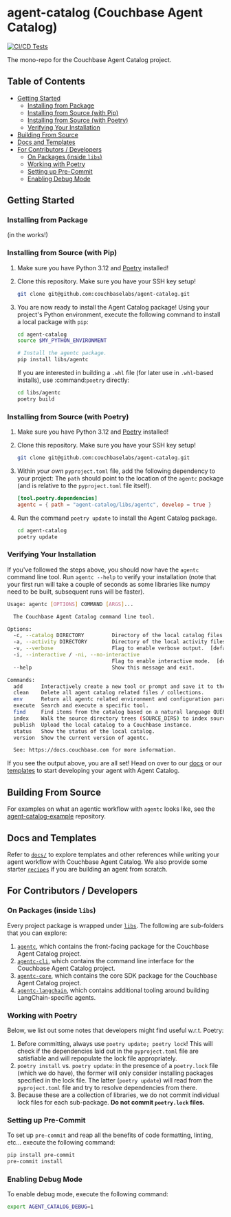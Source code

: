 # agent-catalog (Couchbase Agent Catalog)

[![CI/CD Tests](https://github.com/couchbaselabs/agent-catalog/actions/workflows/tests.yaml/badge.svg)](https://github.com/couchbaselabs/agent-catalog/actions/workflows/tests.yaml)

The mono-repo for the Couchbase Agent Catalog project.

## Table of Contents
- [Getting Started](#getting-started)
  * [Installing from Package](#installing-from-package)
  * [Installing from Source (with Pip)](#installing-from-source-with-pip)
  * [Installing from Source (with Poetry)](#installing-from-source-with-poetry)
  * [Verifying Your Installation](#verifying-your-installation)
- [Building From Source](#building-from-source)
- [Docs and Templates](#docs-and-templates)
- [For Contributors / Developers](#for-contributors--developers)
  * [On Packages (inside `libs`)](#on-packages-inside-libs)
  * [Working with Poetry](#working-with-poetry)
  * [Setting up Pre-Commit](#setting-up-pre-commit)
  * [Enabling Debug Mode](#enabling-debug-mode)

## Getting Started

### Installing from Package

(in the works!)

### Installing from Source (with Pip)

1. Make sure you have Python 3.12 and [Poetry](https://python-poetry.org/docs/#installation) installed!

2. Clone this repository.
   Make sure you have your SSH key setup!

   ```bash
   git clone git@github.com:couchbaselabs/agent-catalog.git
   ```

3. You are now ready to install the Agent Catalog package!
   Using your project's Python environment, execute the following command to install a local package with `pip`:

   ```bash
   cd agent-catalog
   source $MY_PYTHON_ENVIRONMENT

   # Install the agentc package.
   pip install libs/agentc
   ```

   If you are interested in building a ``.whl`` file (for later use in ``.whl``-based installs), use :command:`poetry`
   directly:

   ```bash
   cd libs/agentc
   poetry build
   ```

### Installing from Source (with Poetry)

1. Make sure you have Python 3.12 and [Poetry](https://python-poetry.org/docs/#installation) installed!

2. Clone this repository.
   Make sure you have your SSH key setup!

   ```bash
   git clone git@github.com:couchbaselabs/agent-catalog.git
   ```

3. Within *your own* `pyproject.toml` file, add the following dependency to your project:
   The `path` should point to the location of the `agentc` package (and is relative to the `pyproject.toml`
   file itself).

   ```toml
   [tool.poetry.dependencies]
   agentc = { path = "agent-catalog/libs/agentc", develop = true }
   ```

4. Run the command `poetry update` to install the Agent Catalog package.

   ```bash
   cd agent-catalog
   poetry update
   ```

### Verifying Your Installation

If you've followed the steps above, you should now have the `agentc` command line tool.
Run `agentc --help` to verify your installation (note that your first run will take a couple of seconds as some
libraries like numpy need to be built, subsequent runs will be faster).

```bash
Usage: agentc [OPTIONS] COMMAND [ARGS]...

  The Couchbase Agent Catalog command line tool.

Options:
  -c, --catalog DIRECTORY         Directory of the local catalog files.  [default: .agent-catalog]
  -a, --activity DIRECTORY        Directory of the local activity files (runtime data).  [default: .agent-activity]
  -v, --verbose                   Flag to enable verbose output.  [default: 0; 0<=x<=2]
  -i, --interactive / -ni, --no-interactive
                                  Flag to enable interactive mode.  [default: i]
  --help                          Show this message and exit.

Commands:
  add      Interactively create a new tool or prompt and save it to the filesystem (output).
  clean    Delete all agent catalog related files / collections.
  env      Return all agentc related environment and configuration parameters as a JSON object.
  execute  Search and execute a specific tool.
  find     Find items from the catalog based on a natural language QUERY string or by name.
  index    Walk the source directory trees (SOURCE_DIRS) to index source files into the local catalog.
  publish  Upload the local catalog to a Couchbase instance.
  status   Show the status of the local catalog.
  version  Show the current version of agentc.

  See: https://docs.couchbase.com for more information.
```

If you see the output above, you are all set! Head on over to our [docs](docs) or our [templates](templates) to start
developing your agent with Agent Catalog.

## Building From Source

For examples on what an agentic workflow with `agentc` looks like, see
the [agent-catalog-example](https://github.com/couchbaselabs/agent-catalog-example) repository.

## Docs and Templates

Refer to [`docs/`](docs) to explore templates and other references while writing your agent workflow with Couchbase
Agent Catalog. We also provide some starter [`recipes`](templates) if you are building an agent from scratch.

## For Contributors / Developers

### On Packages (inside `libs`)

Every project package is wrapped under [`libs`](libs). The following are sub-folders that you can explore:

1. [`agentc`](libs/agentc), which contains the front-facing package for the Couchbase Agent Catalog project.
2. [`agentc-cli`](libs/agentc_cli), which contains the command line interface for the Couchbase Agent Catalog project.
3. [`agentc-core`](libs/agentc_core), which contains the core SDK package for the Couchbase Agent Catalog project.
4. [`agentc-langchain`](libs/agentc_langchain), which contains additional tooling around building LangChain-specific
   agents.

### Working with Poetry

Below, we list out some notes that developers might find useful w.r.t. Poetry:

1. Before committing, always use `poetry update; poetry lock`!
   This will check if the dependencies laid out in the `pyproject.toml` file are satisfiable and will repopulate the
   lock file appropriately.
2. `poetry install` vs. `poetry update`: in the presence of a `poetry.lock` file (which we do have), the former will
   only consider installing packages specified in the lock file.
   The latter (`poetry update`) will read from the `pyproject.toml` file and try to resolve dependencies from there.
3. Because these are a collection of libraries, we do not commit individual lock files for each sub-package. **Do not
   commit `poetry.lock` files.**

### Setting up Pre-Commit

To set up `pre-commit` and reap all the benefits of code formatting, linting, etc... execute the following command:

```bash
pip install pre-commit
pre-commit install
```

### Enabling Debug Mode

To enable debug mode, execute the following command:

```bash
export AGENT_CATALOG_DEBUG=1
```

